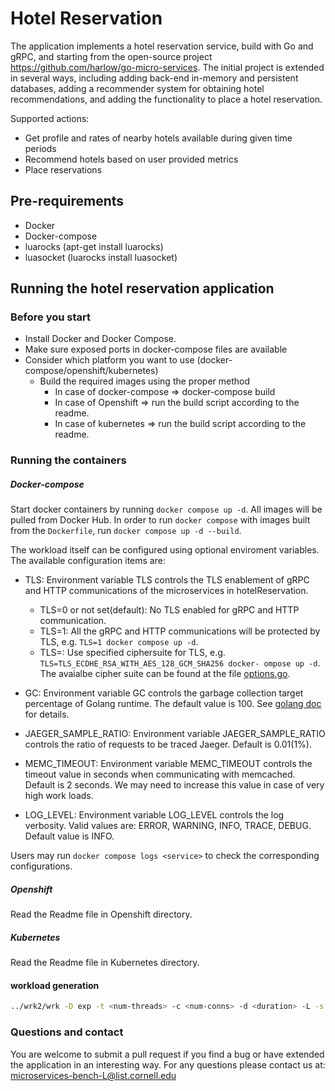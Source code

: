 # Hotel Reservation

The application implements a hotel reservation service, build with Go and gRPC, and starting from the open-source project https://github.com/harlow/go-micro-services. The initial project is extended in several ways, including adding back-end in-memory and persistent databases, adding a recommender system for obtaining hotel recommendations, and adding the functionality to place a hotel reservation. 

<!-- ## Application Structure -->

<!-- ![Social Network Architecture](socialNet_arch.png) -->

Supported actions: 
* Get profile and rates of nearby hotels available during given time periods
* Recommend hotels based on user provided metrics
* Place reservations

## Pre-requirements
- Docker
- Docker-compose
- luarocks (apt-get install luarocks)
- luasocket (luarocks install luasocket)

## Running the hotel reservation application
### Before you start
- Install Docker and Docker Compose.
- Make sure exposed ports in docker-compose files are available
- Consider which platform you want to use (docker-compose/openshift/kubernetes)
    - Build the required images using the proper method
        - In case of docker-compose => docker-compose build
        - In case of Openshift => run the build script according to the readme.
        - In case of kubernetes => run the build script according to the readme.

### Running the containers
##### Docker-compose
Start docker containers by running `docker compose up -d`. All images will be pulled from Docker Hub. In order to run `docker compose` with images built from the `Dockerfile`, run `docker compose up -d --build`.

The workload itself can be configured using optional enviroment variables. The available configuration items are:

- TLS: Environment variable TLS controls the TLS enablement of gRPC and HTTP communications of the microservices in hotelReservation.
    - TLS=0 or not set(default): No TLS enabled for gRPC and HTTP communication.
    - TLS=1: All the gRPC and HTTP communications will be protected by TLS, e.g. `TLS=1 docker compose up -d`.
    - TLS=<ciphersuite>: Use specified ciphersuite for TLS, e.g. `TLS=TLS_ECDHE_RSA_WITH_AES_128_GCM_SHA256 docker- ompose up -d`. The avaialbe cipher suite can be found at the file [options.go](tls/options.go#L21).

- GC: Environment variable GC controls the garbage collection target percentage of Golang runtime. The default value is 100. See [golang doc](https://pkg.go.dev/runtime/debug#SetGCPercent) for details.

- JAEGER_SAMPLE_RATIO: Environment variable JAEGER_SAMPLE_RATIO controls the ratio of requests to be traced Jaeger. Default is 0.01(1%).

- MEMC_TIMEOUT: Environment variable MEMC_TIMEOUT controls the timeout value in seconds when communicating with memcached. Default is 2 seconds. We may need to increase this value in case of very high work loads.

- LOG_LEVEL: Environment variable LOG_LEVEL controls the log verbosity. Valid values are: ERROR, WARNING, INFO, TRACE, DEBUG. Default value is INFO.

Users may run `docker compose logs <service>` to check the corresponding configurations.

##### Openshift
Read the Readme file in Openshift directory.

##### Kubernetes
Read the Readme file in Kubernetes directory.

#### workload generation
```bash
../wrk2/wrk -D exp -t <num-threads> -c <num-conns> -d <duration> -L -s ./wrk2/scripts/hotel-reservation/mixed-workload_type_1.lua http://x.x.x.x:5000 -R <reqs-per-sec>
```

### Questions and contact

You are welcome to submit a pull request if you find a bug or have extended the application in an interesting way. For any questions please contact us at: <microservices-bench-L@list.cornell.edu>
